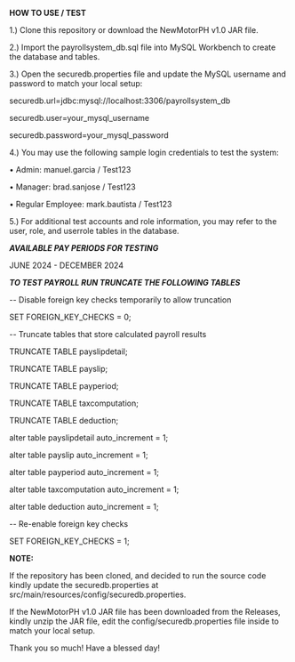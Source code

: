 **HOW TO USE / TEST**

1.) Clone this repository or download the NewMotorPH v1.0 JAR file.

2.) Import the payrollsystem_db.sql file into MySQL Workbench to create the database and tables.

3.) Open the securedb.properties file and update the MySQL username and password to match your local setup:

securedb.url=jdbc:mysql://localhost:3306/payrollsystem_db

securedb.user=your_mysql_username

securedb.password=your_mysql_password

4.) You may use the following sample login credentials to test the system:

• Admin: manuel.garcia / Test123

• Manager: brad.sanjose / Test123

• Regular Employee: mark.bautista / Test123
        
5.) For additional test accounts and role information, you may refer to the user, role, and userrole tables in the database.

***AVAILABLE PAY PERIODS FOR TESTING***

JUNE 2024 - DECEMBER 2024

***TO TEST PAYROLL RUN TRUNCATE THE FOLLOWING TABLES***

-- Disable foreign key checks temporarily to allow truncation

SET FOREIGN_KEY_CHECKS = 0;

-- Truncate tables that store calculated payroll results

TRUNCATE TABLE payslipdetail;

TRUNCATE TABLE payslip;

TRUNCATE TABLE payperiod;

TRUNCATE TABLE taxcomputation;

TRUNCATE TABLE deduction;


alter table payslipdetail auto_increment = 1;

alter table payslip auto_increment = 1;

alter table payperiod auto_increment = 1;

alter table taxcomputation auto_increment = 1;

alter table deduction auto_increment = 1;

-- Re-enable foreign key checks

SET FOREIGN_KEY_CHECKS = 1;

**NOTE:**

If the repository has been cloned, and decided to run the source code kindly update the securedb.properties at src/main/resources/config/securedb.properties.

If the NewMotorPH v1.0 JAR file has been downloaded from the Releases, kindly unzip the JAR file, edit the config/securedb.properties file inside to match your local setup.

Thank you so much! Have a blessed day!
